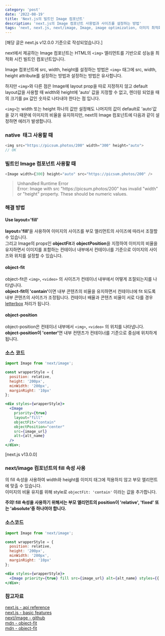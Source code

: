 ```yaml
---
category: 'post'
date: '2022-08-19'
title: 'Next.js의 빌트인 Image 컴포넌트'
description: 'next.js의 Image 컴포넌트 사용법과 사이즈를 설정하는 방법'
tags: 'next, next.js, next/image, Image, image optimization, 이미지 최적화'
---
```


[해당 글은 next.js v12.0.0 기준으로 작성되었습니다.]

next에서 제공하는 Image 컴포넌트는 HTML의 `<img>` 엘리먼트를 기반으로 성능을 최적화 시킨 빌트인 컴포넌트입니다.<br>

Image 컴포넌트에 src, width, height를 설정하는 방법은 `<img>` 태그에 src, width, height attribute를 설정하는 방법과 설정하는 방법은 유사합니다.<br>

하지만 `<img>`와 다른 점은 Image에 layout prop을 따로 지정하지 않고 default layout값을 사용할 때 width와 height에 'auto' 값을 지정할 수 없고, 렌더링 되었을 때의 크기를 px 값인 숫자로 나타내야 한다는 점 입니다.

`<img>`는 width 또는 height 하나의 값만 설정해도 나머지의 값이 default로 'auto'값을 갖기 때문에 이미지의 비율을 유지하지만, next의 Image 컴포넌트에 다음과 같이 설정하면 에러가 발생합니다.

### native <img> 태그 사용할 때

```javascript
<img src="https://picsum.photos/200" width="300" height="auto">
// OK
```

### 빌트인 Image 컴포넌트 사용할 때

```javascript
<Image width={300} height="auto" src="https://picsum.photos/200" />
```

> Unhandled Runtime Error<br>
> Error: Image with src "ht<span></span>tps://picsum.photos/200" has invalid "width" or "height" property. These should be numeric values.

### 해결 방법

#### Use layout='fill'

<strong>layout='fill'</strong>을 사용하여 이미지의 사이즈를 부모 엘리먼트의 사이즈에 따라서 조절할 수 있습니다.<br>
그리고 Image의 props인 **objectFit**과 **objectPosition**을 지정하여 이미지의 비율을 유지하면서 이미지를 포함하는 컨테이너 내부에서 컨테이너를 기준으로 이미지의 사이즈와 위치를 설정할 수 있습니다.

#### object-fit

object-fit은 `<img>`, `<video>` 의 사이즈가 컨테이너 내부에서 어떻게 조절되는지를 나타냅니다.<br>
<strong>object-fit이 'contain'</strong>이면 내부 콘텐츠의 비율을 유지하면서 컨테이너에 fit 되도록 내부 콘텐츠의 사이즈가 조정됩니다. 컨테이너 배율과 콘텐츠 비율이 서로 다를 경우 [letterbox](<https://en.wikipedia.org/wiki/Letterboxing_(filming)>) 처리가 됩니다.<br>

#### object-position

object-position은 컨테이너 내부에서 `<img>`, `<video>` 의 위치를 나타냅니다.<br>
<strong>object-position이 'center'</strong>면 내부 컨텐츠가 컨테이너를 기준으로 중심에 위치하게 됩니다.<br>

### 소스 코드

```jsx
import Image from 'next/image';

const wrapperStyle = {
  position: relative,
  height: '200px',
  minWidth: '200px',
  marginRight: '10px'
};

<div styles={wrapperStyle}>
  <Image
    priority={true}
    layout="fill"
    objectFit="contain"
    objectPosition="center"
    src={image_url}
    alt={alt_name}
  />
</div>;
```

[next.js v13.0.0]

### next/image 컴포넌트의 fill 속성 사용

<Image />의 fill 속성을 사용하여 width와 height를 이미지 태그에 적용하지 않고 부모 엘리먼트에 맞출 수 있습니다.<br />
이미지의 비율 유지를 위해 style로 <code>objectFit: 'contain'</code> 이라는 값을 추가합니다.<br />

**주의! fill 속성을 사용하기 위해서는 부모 엘리먼트의 position이 'relative', 'fixed' 또는 'absolute'중 하나여야 합니다.**<br />

### 소스코드

```jsx
import Image from 'next/image';

const wrapperStyle = {
  position: relative,
  height: '200px',
  minWidth: '200px',
  marginRight: '10px'
};

<div styles={wrapperStyle}>
  <Image priority={true} fill src={image_url} alt={alt_name} styles={{ objectFit: 'contain' }} />
</div>;
```

### 참고자료

[next.js - api reference](https://nextjs.org/docs/api-reference/next/image)<br>
[next.js - basic features](https://nextjs.org/docs/basic-features/image-optimization)<br>
[next/image - github](https://github.com/vercel/next.js/blob/canary/docs/api-reference/next/image.md)<br>
[mdn - object-fit](https://developer.mozilla.org/en-US/docs/Web/CSS/object-fit)<br>
[mdn - object-fit](https://developer.mozilla.org/en-US/docs/Web/CSS/object-position)<br>
